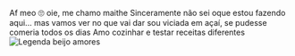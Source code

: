 Af meo 🙄
oie, me chamo maithe 
 Sinceramente não sei oque estou fazendo aqui... mas vamos ver no que vai dar
sou viciada em açaí, se pudesse comeria todos os dias 
Amo cozinhar e testar receitas diferentes
![Legenda beijo amores](https://media1.tenor.com/m/8NjFaJb22REAAAAC/maria-jose-maria-cururu.gif)
